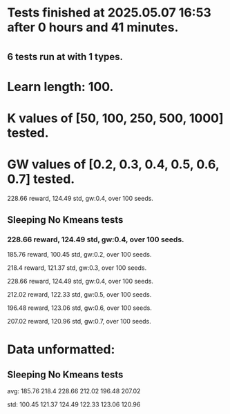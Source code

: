 # Tests finished at 2025.05.07 16:53 after 0 hours and 41 minutes.
# 

## 6 tests run at with 1 types.
# Learn length: 100.
# K values of [50, 100, 250, 500, 1000] tested.
# GW values of [0.2, 0.3, 0.4, 0.5, 0.6, 0.7] tested.

228.66 reward, 124.49 std, gw:0.4, over 100 seeds.


## Sleeping No Kmeans tests
### 228.66 reward, 124.49 std, gw:0.4, over 100 seeds.

185.76 reward, 100.45 std, gw:0.2, over 100 seeds.

218.4 reward, 121.37 std, gw:0.3, over 100 seeds.

228.66 reward, 124.49 std, gw:0.4, over 100 seeds.

212.02 reward, 122.33 std, gw:0.5, over 100 seeds.

196.48 reward, 123.06 std, gw:0.6, over 100 seeds.

207.02 reward, 120.96 std, gw:0.7, over 100 seeds.


# Data unformatted:



## Sleeping No Kmeans tests
avg:
185.76
218.4
228.66
212.02
196.48
207.02

std:
100.45
121.37
124.49
122.33
123.06
120.96
